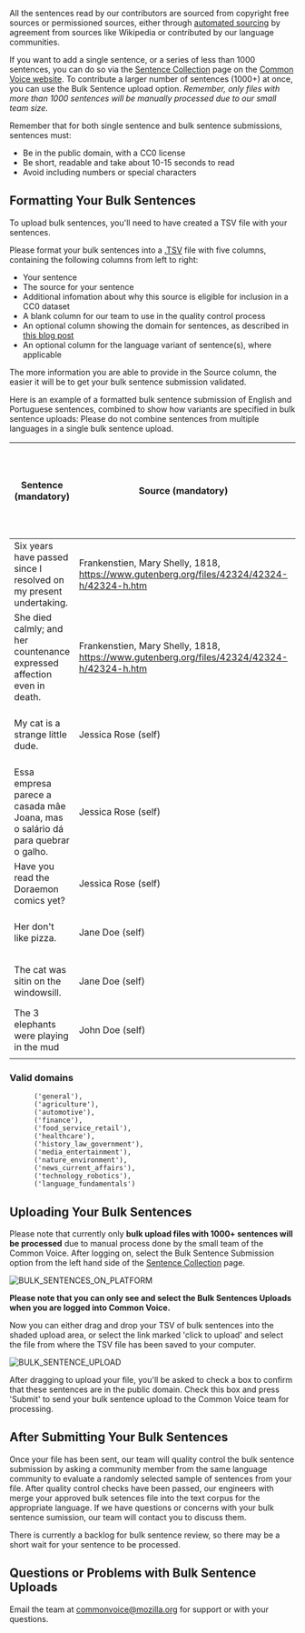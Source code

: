 All the sentences read by our contributors are sourced from copyright free sources or permissioned sources, either through [automated sourcing](https://github.com/common-voice/cv-sentence-extractor) by agreement from sources like Wikipedia or contributed by our language communities.

If you want to add a single sentence, or a series of less than 1000 sentences, you can do so via the [Sentence Collection](https://commonvoice.mozilla.org/write) page on the [Common Voice website](https://commonvoice.mozilla.org). To contribute a larger number of sentences (1000+) at once, you can use the Bulk Sentence upload option. _Remember, only files with more than 1000 sentences will be manually processed due to our small team size._

Remember that for both single sentence and bulk sentence submissions, sentences must:
- Be in the public domain, with a CC0 license
- Be short, readable and take about 10-15 seconds to read
- Avoid including numbers or special characters
## Formatting Your Bulk Sentences
To upload bulk sentences, you'll need to have created a TSV file with your sentences. 

Please format your bulk sentences into a [.TSV](https://en.wikipedia.org/wiki/Tab-separated_values) file with five columns, containing the following columns from left to right:
- Your sentence
- The source for your sentence
- Additional infomation about why this source is eligible for inclusion in a CC0 dataset
- A blank column for our team to use in the quality control process
- An optional column showing the domain for sentences, as described in [this blog post](https://foundation.mozilla.org/blog/domain-datasets-common-voice/)
- An optional column for the language variant of sentence(s), where applicable

The more information you are able to provide in the Source column, the easier it will be to get your bulk sentence submission validated.

Here is an example of a formatted bulk sentence submission of English and Portuguese sentences, combined to show how variants are specified in bulk sentence uploads:
Please do not combine sentences from multiple languages in a single bulk sentence upload.

|   Sentence (mandatory)                                                            |   Source (mandatory)                                                                          |   Additional rationale for open license (mandatory)  |   Sentence Quality Assurance Feedback: leave blank, for internal use  |   Domain (optional)  |   Variant (optional, where applicable)  |
|-----------------------------------------------------------------------------------|-----------------------------------------------------------------------------------------------|------------------------------------------------------|-----------------------------------------------------------------------|----------------------|-----------------------------------------|
|   Six years have passed since I resolved on my present undertaking.               |   Frankenstien, Mary Shelly, 1818, https://www.gutenberg.org/files/42324/42324-h/42324-h.htm  |   More than 100 years since publication              |                                                                       |   General            |                                         |
|   She died calmly; and her countenance expressed affection even in death.         |   Frankenstien, Mary Shelly, 1818, https://www.gutenberg.org/files/42324/42324-h/42324-h.htm  |   More than 100 years since publication              |                                                                       |   General            |                                         |
|   My cat is a strange little dude.                                                |   Jessica Rose (self)                                                                         |   MCV CC0 waiver process - see legal form            |                                                                       |                      |                                         |
|   Essa empresa parece a casada mãe Joana, mas o salário dá para quebrar o galho.  |   Jessica Rose (self)                                                                         |   My own submission, copyright waived                |                                                                       |   General            |   pt-BR                                 |
|   Have you read the Doraemon comics yet?                                          |   Jessica Rose (self)                                                                         |   My own submission, copyright waived                |                                                                       |   General            |                                         |
|   Her don't like pizza.                                                           |   Jane Doe (self)                                                                             |   My own submission, copyright waived                |                                                                       |                      |                                         |
|   The cat was sitin on the windowsill.                                            |   Jane Doe (self)                                                                             |   My own submission, copyright waived                |                                                                       |                      |                                         |
|   The 3 elephants were playing in the mud                                         |   John Doe (self)                                                                             |   My own submission, copyright waived                |                                                                       |                      |                                         |
|                                                                                   |                                                                                               |                                                      |                                                                       |                      |                                         |

### Valid domains

```
      ('general'),
      ('agriculture'),
      ('automotive'),
      ('finance'),
      ('food_service_retail'),
      ('healthcare'),
      ('history_law_government'),
      ('media_entertainment'),
      ('nature_environment'),
      ('news_current_affairs'),
      ('technology_robotics'),
      ('language_fundamentals')
```

## Uploading Your Bulk Sentences
Please note that currently only **bulk upload files with 1000+ sentences will be processed** due to manual process done by the small team of the Common Voice.
After logging on, select the Bulk Sentence Submission option from the left hand side of the [Sentence Collection](https://commonvoice.mozilla.org/write) page.

![BULK_SENTENCES_ON_PLATFORM](https://github.com/common-voice/common-voice/assets/4729371/d2542dc2-8692-4fba-be3f-ac065cab4839)

**Please note that you can only see and select the Bulk Sentences Uploads when you are logged into Common Voice.**

Now you can either drag and drop your TSV of bulk sentences into the shaded upload area, or select the link marked 'click to upload' and select the file from where the TSV file has been saved to your computer.

![BULK_SENTENCE_UPLOAD](https://github.com/common-voice/common-voice/assets/4729371/c2e6814e-f16f-4a2d-9305-db6339c29f2f)

After dragging to upload your file, you'll be asked to check a box to confirm that these sentences are in the public domain. Check this box and press 'Submit' to send your bulk sentence upload to the Common Voice team for processing.


## After Submitting Your Bulk Sentences

Once your file has been sent, our team will quality control the bulk sentence submission by asking a community member from the same language community to evaluate a randomly selected sample of sentences from your file. After quality control checks have been passed, our engineers with merge your approved bulk setences file into the text corpus for the appropriate language. If we have questions or concerns with your bulk sentence sumission, our team will contact you to discuss them.

There is currently a backlog for bulk sentence review, so there may be a short wait for your sentence to be processed.

## Questions or Problems with Bulk Sentence Uploads
Email the team at commonvoice@mozilla.org for support or with your questions.
